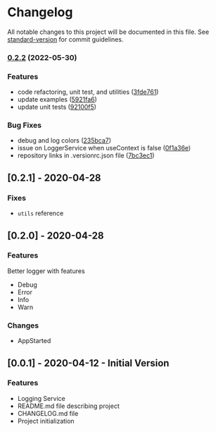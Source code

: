# Changelog

All notable changes to this project will be documented in this file. See [standard-version](https://github.com/conventional-changelog/standard-version) for commit guidelines.

### [0.2.2](https://github.com/ialopezg/custom-logger-service/compare/v0.2.1...v0.2.2) (2022-05-30)


### Features

* code refactoring, unit test, and utilities ([3fde761](https://github.com/ialopezg/custom-logger-service/commits/3fde7611ef258b25c84eb741aa67cd3284a24170))
* update examples ([5921fa6](https://github.com/ialopezg/custom-logger-service/commits/5921fa6fbe8eecda345017c3f853edbcdab84e00))
* update unit tests ([92100f5](https://github.com/ialopezg/custom-logger-service/commits/92100f539a095d0695e2b2ea9c7451018cf17bd3))


### Bug Fixes

* debug and log colors ([235bca7](https://github.com/ialopezg/custom-logger-service/commits/235bca770f9c47452436e7b079c541e98a4007cd))
* issue on LoggerService when useContext is false ([0f1a36e](https://github.com/ialopezg/custom-logger-service/commits/0f1a36ef696949cad705f4fab5464ae557a63b3f))
* repository links in .versionrc.json file ([7bc3ec1](https://github.com/ialopezg/custom-logger-service/commits/7bc3ec1be44ea88465c22289e99056204d03cdb7))

## [0.2.1] - 2020-04-28

### Fixes

- `utils` reference

## [0.2.0] - 2020-04-28

### Features

Better logger with features
- Debug
- Error
- Info
- Warn

### Changes

- AppStarted

## [0.0.1] - 2020-04-12 - Initial Version

### Features

- Logging Service
- README.md file describing project
- CHANGELOG.md file
- Project initialization
